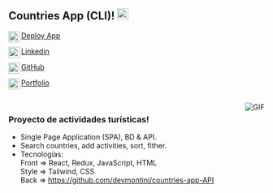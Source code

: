 ## Countries App (CLI)! <img width="22px" src="https://raw.githubusercontent.com/iampavangandhi/iampavangandhi/master/gifs/Hi.gif">

<div>
    <a href="https://countries-app-cli.vercel.app/">
      <img align="left" alt="Deploy App" width="22px" src="https://cdn.jsdelivr.net/npm/simple-icons@3.13.0/icons/appstore.svg" />
        <p>Deploy App</p>
    </a>
    <a href="https://www.linkedin.com/in/devmontini/">
      <img align="left" alt="Linkedin" width="22px" src="https://cdn.jsdelivr.net/npm/simple-icons@v3/icons/linkedin.svg" />
        <p>Linkedin</p>
    </a>
    <a href="https://github.com/devmontini/">
      <img align="left" alt="GitHub" width="22px" src="https://cdn.jsdelivr.net/npm/simple-icons@v3/icons/github.svg" />
        <p>GitHub</p>
    </a>
    <a href="https://devmontini.github.io/">
      <img align="left" alt="Portfolio" width="22px" src="https://cdn.jsdelivr.net/npm/simple-icons@3.13.0/icons/affinityphoto.svg" />
      <p>Portfolio</p>
    </a>
</div><br />

<img align="right" alt="GIF" src="https://media.giphy.com/media/13HgwGsXF0aiGY/giphy.gif" />


### Proyecto de actividades turísticas!
- Single Page Application (SPA), BD & API.
- Search countries, add activities, sort, fither.
- Tecnologías:<br />
    Front => React, Redux, JavaScript, HTML<br />
    Style => Tailwind, CSS<br />
    Back => https://github.com/devmontini/countries-app-API
    
    

